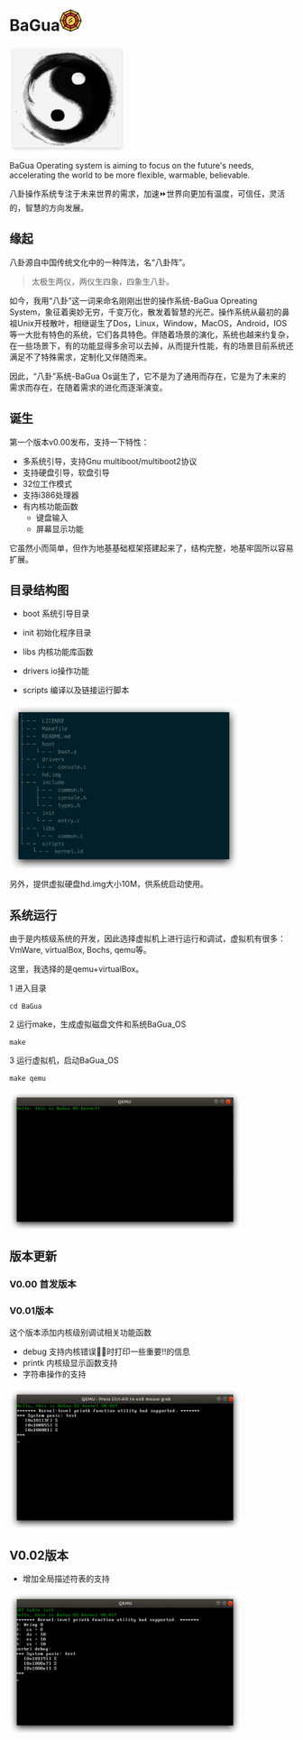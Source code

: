 # BaGua<img src="asserts/1335529.jpg" alt="八卦图图标" style="zoom:15%;" />

<img src="asserts/image-20210811171151986.png" alt="image-20210811171151986" style="zoom:20%;" />

BaGua Operating system is aiming to focus on the future's needs, accelerating the world to be more flexible, warmable, believable.

八卦操作系统专注于未来世界的需求，加速⏩世界向更加有温度，可信任，灵活的，智慧的方向发展。

## 缘起

八卦源自中国传统文化中的一种阵法，名“八卦阵”。

> 太极生两仪，两仪生四象，四象生八卦。

如今，我用“八卦”这一词来命名刚刚出世的操作系统-BaGua Opreating System，象征着奥妙无穷，千变万化，散发着智慧的光芒。操作系统从最初的鼻祖Unix开枝散叶，相继诞生了Dos，Linux，Window，MacOS，Android，IOS等一大批有特色的系统，它们各具特色。伴随着场景的演化，系统也越来约复杂，在一些场景下，有的功能显得多余可以去掉，从而提升性能，有的场景目前系统还满足不了特殊需求，定制化又伴随而来。

因此，“八卦”系统-BaGua Os诞生了，它不是为了通用而存在，它是为了未来的需求而存在，在随着需求的进化而逐渐演变。



## 诞生

第一个版本v0.00发布，支持一下特性：

- 多系统引导，支持Gnu multiboot/multiboot2协议
-  支持硬盘引导，软盘引导
- 32位工作模式
- 支持i386处理器
- 有内核功能函数
  - 键盘输入
  - 屏幕显示功能

它虽然小而简单，但作为地基基础框架搭建起来了，结构完整，地基牢固所以容易扩展。



## 目录结构图

- boot 系统引导目录

- init 初始化程序目录
-  libs 内核功能库函数
- drivers io操作功能
- scripts 编译以及链接运行脚本

<img src="asserts/image-20210810224013226.png" alt="image-20210810224013226" style="zoom: 40%;" />

另外，提供虚拟硬盘hd.img大小10M，供系统启动使用。



## 系统运行

由于是内核级系统的开发，因此选择虚拟机上进行运行和调试，虚拟机有很多：VmWare, virtualBox, Bochs, qemu等。

这里，我选择的是qemu+virtualBox。

1 进入目录

```shell
cd BaGua
```

2 运行make，生成虚拟磁盘文件和系统BaGua_OS

```shell
make
```

3 运行虚拟机，启动BaGua_OS

```shell
make qemu
```

<img src="asserts/image-20210810224616935.png" alt="image-20210810224616935" style="zoom: 40%;" />

## 版本更新

### V0.00 首发版本

### V0.01版本

这个版本添加内核级别调试相关功能函数

- debug 支持内核错误🙅‍♂️时打印一些重要‼️的信息
- printk 内核级显示函数支持
- 字符串操作的支持

<img src="asserts/image-20210811125446245.png" alt="image-20210811125446245" style="zoom: 40%;" />

## V0.02版本

- 增加全局描述符表的支持

<img src="asserts/image-20210811164053085.png" alt="image-20210811164053085" style="zoom:40%;" />
